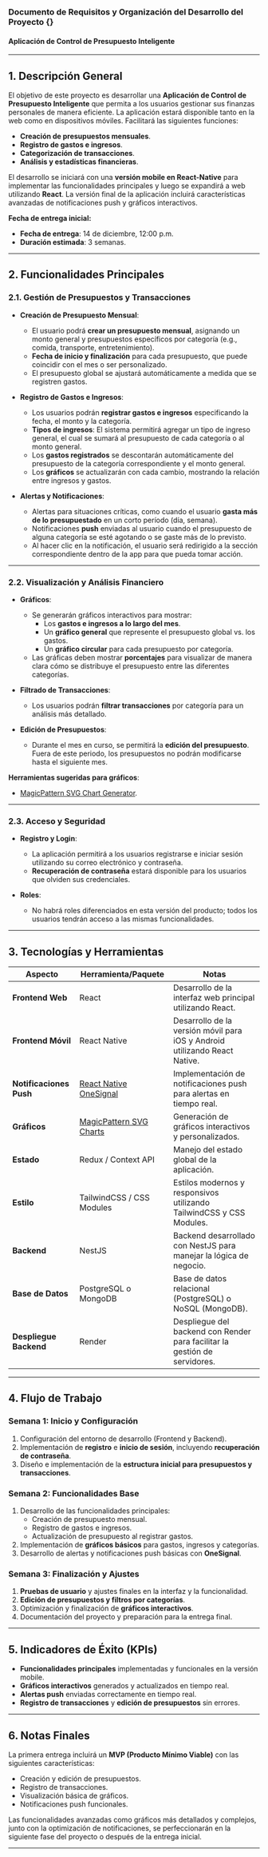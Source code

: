 ### **Documento de Requisitos y Organización del Desarrollo del Proyecto {}**  
#### **Aplicación de Control de Presupuesto Inteligente**  

---

## **1. Descripción General**  

El objetivo de este proyecto es desarrollar una **Aplicación de Control de Presupuesto Inteligente** que permita a los usuarios gestionar sus finanzas personales de manera eficiente. La aplicación estará disponible tanto en la web como en dispositivos móviles. Facilitará las siguientes funciones:  
- **Creación de presupuestos mensuales**.  
- **Registro de gastos e ingresos**.  
- **Categorización de transacciones**.  
- **Análisis y estadísticas financieras**.  

El desarrollo se iniciará con una **versión mobile en React-Native** para implementar las funcionalidades principales y luego se expandirá a web utilizando **React**. La versión final de la aplicación incluirá características avanzadas de notificaciones push y gráficos interactivos.  

**Fecha de entrega inicial:**  
- **Fecha de entrega**: 14 de diciembre, 12:00 p.m.  
- **Duración estimada**: 3 semanas.  

---

## **2. Funcionalidades Principales**  

### **2.1. Gestión de Presupuestos y Transacciones**  
- **Creación de Presupuesto Mensual**:  
   - El usuario podrá **crear un presupuesto mensual**, asignando un monto general y presupuestos específicos por categoría (e.g., comida, transporte, entretenimiento).
   - **Fecha de inicio y finalización** para cada presupuesto, que puede coincidir con el mes o ser personalizado.  
   - El presupuesto global se ajustará automáticamente a medida que se registren gastos.

- **Registro de Gastos e Ingresos**:  
   - Los usuarios podrán **registrar gastos e ingresos** especificando la fecha, el monto y la categoría.
   - **Tipos de ingresos**: El sistema permitirá agregar un tipo de ingreso general, el cual se sumará al presupuesto de cada categoría o al monto general.
   - Los **gastos registrados** se descontarán automáticamente del presupuesto de la categoría correspondiente y el monto general.  
   - Los **gráficos** se actualizarán con cada cambio, mostrando la relación entre ingresos y gastos.

- **Alertas y Notificaciones**:  
   - Alertas para situaciones críticas, como cuando el usuario **gasta más de lo presupuestado** en un corto período (día, semana).
   - Notificaciones **push** enviadas al usuario cuando el presupuesto de alguna categoría se esté agotando o se gaste más de lo previsto.
   - Al hacer clic en la notificación, el usuario será redirigido a la sección correspondiente dentro de la app para que pueda tomar acción.

---

### **2.2. Visualización y Análisis Financiero**  
- **Gráficos**:  
   - Se generarán gráficos interactivos para mostrar:  
     - Los **gastos e ingresos a lo largo del mes**.  
     - Un **gráfico general** que represente el presupuesto global vs. los gastos.  
     - Un **gráfico circular** para cada presupuesto por categoría.  
   - Las gráficas deben mostrar **porcentajes** para visualizar de manera clara cómo se distribuye el presupuesto entre las diferentes categorías.

- **Filtrado de Transacciones**:  
   - Los usuarios podrán **filtrar transacciones** por categoría para un análisis más detallado.

- **Edición de Presupuestos**:  
   - Durante el mes en curso, se permitirá la **edición del presupuesto**. Fuera de este periodo, los presupuestos no podrán modificarse hasta el siguiente mes.

**Herramientas sugeridas para gráficos**:  
- [MagicPattern SVG Chart Generator](https://www.magicpattern.design/tools/svg-chart-generator).  

---

### **2.3. Acceso y Seguridad**  
- **Registro y Login**:  
   - La aplicación permitirá a los usuarios registrarse e iniciar sesión utilizando su correo electrónico y contraseña.  
   - **Recuperación de contraseña** estará disponible para los usuarios que olviden sus credenciales.

- **Roles**:  
   - No habrá roles diferenciados en esta versión del producto; todos los usuarios tendrán acceso a las mismas funcionalidades.

---

## **3. Tecnologías y Herramientas**  

| **Aspecto**              | **Herramienta/Paquete**          | **Notas**                                                                 |
|---------------------------|----------------------------------|---------------------------------------------------------------------------|
| **Frontend Web**          | React                           | Desarrollo de la interfaz web principal utilizando React.                |
| **Frontend Móvil**        | React Native                    | Desarrollo de la versión móvil para iOS y Android utilizando React Native.|
| **Notificaciones Push**   | [React Native OneSignal](https://www.npmjs.com/package/react-native-onesignal) | Implementación de notificaciones push para alertas en tiempo real.       |
| **Gráficos**              | [MagicPattern SVG Charts](https://www.magicpattern.design/tools/svg-chart-generator) | Generación de gráficos interactivos y personalizados.                    |
| **Estado**                | Redux / Context API             | Manejo del estado global de la aplicación.                               |
| **Estilo**                | TailwindCSS / CSS Modules       | Estilos modernos y responsivos utilizando TailwindCSS y CSS Modules.     |
| **Backend**               | NestJS                          | Backend desarrollado con NestJS para manejar la lógica de negocio.      |
| **Base de Datos**         | PostgreSQL o MongoDB            | Base de datos relacional (PostgreSQL) o NoSQL (MongoDB).                |
| **Despliegue Backend**    | Render                          | Despliegue del backend con Render para facilitar la gestión de servidores. |

---

## **4. Flujo de Trabajo**  

### **Semana 1: Inicio y Configuración**  
1. Configuración del entorno de desarrollo (Frontend y Backend).  
2. Implementación de **registro** e **inicio de sesión**, incluyendo **recuperación de contraseña**.  
3. Diseño e implementación de la **estructura inicial para presupuestos y transacciones**.  

### **Semana 2: Funcionalidades Base**  
1. Desarrollo de las funcionalidades principales:  
   - Creación de presupuesto mensual.  
   - Registro de gastos e ingresos.  
   - Actualización de presupuesto al registrar gastos.  
2. Implementación de **gráficos básicos** para gastos, ingresos y categorías.  
3. Desarrollo de alertas y notificaciones push básicas con **OneSignal**.  

### **Semana 3: Finalización y Ajustes**  
1. **Pruebas de usuario** y ajustes finales en la interfaz y la funcionalidad.  
2. **Edición de presupuestos y filtros por categorías**.  
3. Optimización y finalización de **gráficos interactivos**.  
4. Documentación del proyecto y preparación para la entrega final.

---

## **5. Indicadores de Éxito (KPIs)**  
- **Funcionalidades principales** implementadas y funcionales en la versión mobile.
- **Gráficos interactivos** generados y actualizados en tiempo real.  
- **Alertas push** enviadas correctamente en tiempo real.  
- **Registro de transacciones** y **edición de presupuestos** sin errores.  

---

## **6. Notas Finales**  
La primera entrega incluirá un **MVP (Producto Mínimo Viable)** con las siguientes características:  
- Creación y edición de presupuestos.  
- Registro de transacciones.  
- Visualización básica de gráficos.  
- Notificaciones push funcionales.  

Las funcionalidades avanzadas como gráficos más detallados y complejos, junto con la optimización de notificaciones, se perfeccionarán en la siguiente fase del proyecto o después de la entrega inicial.  

---